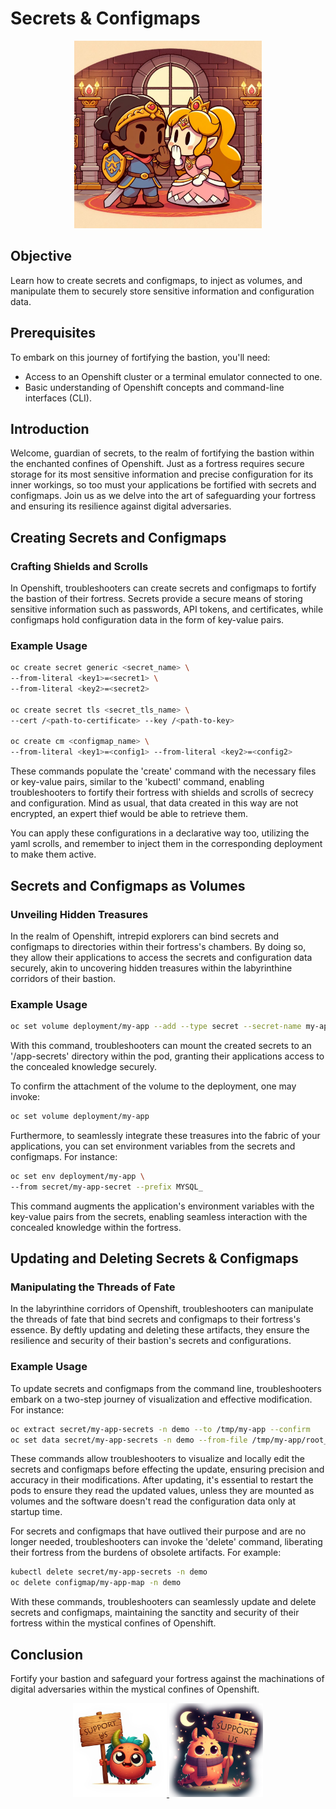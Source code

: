 # Secrets & Configmaps

<div style="text-align:center;">
  <img src="https://github.com/Vitrua/images/blob/main/openshift/secret.jpg?raw=true" alt="secrets_configmaps" width="300" height="300">
</div>

## Objective

Learn how to create secrets and configmaps, to inject as volumes, and manipulate them to securely store sensitive information and configuration data.

## Prerequisites

To embark on this journey of fortifying the bastion, you'll need:

- Access to an Openshift cluster or a terminal emulator connected to one.
- Basic understanding of Openshift concepts and command-line interfaces (CLI).

## Introduction

Welcome, guardian of secrets, to the realm of fortifying the bastion within the enchanted confines of Openshift. Just as a fortress requires secure storage for its most sensitive information and precise configuration for its inner workings, so too must your applications be fortified with secrets and configmaps. Join us as we delve into the art of safeguarding your fortress and ensuring its resilience against digital adversaries.

## Creating Secrets and Configmaps

### Crafting Shields and Scrolls

In Openshift, troubleshooters can create secrets and configmaps to fortify the bastion of their fortress. Secrets provide a secure means of storing sensitive information such as passwords, API tokens, and certificates, while configmaps hold configuration data in the form of key-value pairs.

### Example Usage

```bash
oc create secret generic <secret_name> \
--from-literal <key1>=<secret1> \
--from-literal <key2>=<secret2>

oc create secret tls <secret_tls_name> \
--cert /<path-to-certificate> --key /<path-to-key>

oc create cm <configmap_name> \
--from-literal <key1>=<config1> --from-literal <key2>=<config2>
```

These commands populate the 'create' command with the necessary files or key-value pairs, similar to the 'kubectl' command, enabling troubleshooters to fortify their fortress with shields and scrolls of secrecy and configuration. Mind as usual, that data created in this way are not encrypted, an expert thief would be able to retrieve them.

You can apply these configurations in a declarative way too, utilizing the yaml scrolls, and remember to inject them in the corresponding deployment to make them active.

## Secrets and Configmaps as Volumes

### Unveiling Hidden Treasures

In the realm of Openshift, intrepid explorers can bind secrets and configmaps to directories within their fortress's chambers. By doing so, they allow their applications to access the secrets and configuration data securely, akin to uncovering hidden treasures within the labyrinthine corridors of their bastion.

### Example Usage

```bash
oc set volume deployment/my-app --add --type secret --secret-name my-app-secret --mount-path /app-secrets
```

With this command, troubleshooters can mount the created secrets to an '/app-secrets' directory within the pod, granting their applications access to the concealed knowledge securely.

To confirm the attachment of the volume to the deployment, one may invoke:

```bash
oc set volume deployment/my-app
```

Furthermore, to seamlessly integrate these treasures into the fabric of your applications, you can set environment variables from the secrets and configmaps. For instance:

```bash
oc set env deployment/my-app \
--from secret/my-app-secret --prefix MYSQL_
```

This command augments the application's environment variables with the key-value pairs from the secrets, enabling seamless interaction with the concealed knowledge within the fortress.

## Updating and Deleting Secrets & Configmaps

### Manipulating the Threads of Fate

In the labyrinthine corridors of Openshift, troubleshooters can manipulate the threads of fate that bind secrets and configmaps to their fortress's essence. By deftly updating and deleting these artifacts, they ensure the resilience and security of their bastion's secrets and configurations.

### Example Usage

To update secrets and configmaps from the command line, troubleshooters embark on a two-step journey of visualization and effective modification. For instance:

```bash
oc extract secret/my-app-secrets -n demo --to /tmp/my-app --confirm
oc set data secret/my-app-secrets -n demo --from-file /tmp/my-app/root_password
```

These commands allow troubleshooters to visualize and locally edit the secrets and configmaps before effecting the update, ensuring precision and accuracy in their modifications. After updating, it's essential to restart the pods to ensure they read the updated values, unless they are mounted as volumes and the software doesn't read the configuration data only at startup time.

For secrets and configmaps that have outlived their purpose and are no longer needed, troubleshooters can invoke the 'delete' command, liberating their fortress from the burdens of obsolete artifacts. For example:

```bash
kubectl delete secret/my-app-secrets -n demo
oc delete configmap/my-app-map -n demo
```

With these commands, troubleshooters can seamlessly update and delete secrets and configmaps, maintaining the sanctity and security of their fortress within the mystical confines of Openshift.

## Conclusion 
Fortify your bastion and safeguard your fortress against the machinations of digital adversaries within the mystical confines of Openshift.

<div style="text-align:center;">
  <a href="https://patreon.com/Vitrua">
    <img src="https://github.com/Vitrua/images/blob/main/others/supportmonlight.png?raw=true#only-light" alt="wiz" width="150" height="150">
    <img src="https://github.com/Vitrua/images/blob/main/others/supportmon.png?raw=true#only-dark" alt="wiz" width="150" height="150">
  </a>
</div>
